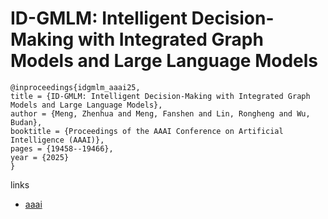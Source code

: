 # ID-GMLM: Intelligent Decision-Making with Integrated Graph Models and Large Language Models

```
@inproceedings{idgmlm_aaai25,
title = {ID-GMLM: Intelligent Decision-Making with Integrated Graph Models and Large Language Models},
author = {Meng, Zhenhua and Meng, Fanshen and Lin, Rongheng and Wu, Budan},
booktitle = {Proceedings of the AAAI Conference on Artificial Intelligence (AAAI)},
pages = {19458--19466},
year = {2025}
}
```

links
- [aaai](https://ojs.aaai.org/index.php/AAAI/article/view/34142)
